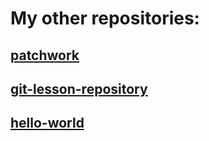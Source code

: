 # My other repositories:

## [patchwork](https://github.com/abelkalamar/patchwork.git)

## [git-lesson-repository](https://github.com/abelkalamar/git-lesson-repository.git)

## [hello-world](https://github.com/abelkalamar/hello-world.git)
